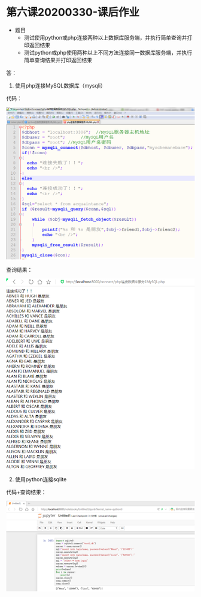 第六课20200330-课后作业
======================
- 题目
    - 测试使用python或php连接两种以上数据库服务端，并执行简单查询并打印返回结果
    - 测试python或php使用两种以上不同方法连接同一数据库服务端，并执行简单查询结果并打印返回结果
    
答：

1. 使用php连接MySQL数据库（mysqli）

代码：

![image](https://github.com/wangziRainbow/Database-Course/blob/master/%E7%AC%AC%E5%85%AD%E8%AF%BE20200330-%E8%AF%BE%E5%90%8E%E4%BD%9C%E4%B8%9A/php%E8%BF%9E%E6%8E%A5%E6%95%B0%E6%8D%AE%E5%BA%93%E6%9C%8D%E5%8A%A11MySQL_%E5%9B%BE%E7%89%871.png)

查询结果：

![image](https://github.com/wangziRainbow/Database-Course/blob/master/%E7%AC%AC%E5%85%AD%E8%AF%BE20200330-%E8%AF%BE%E5%90%8E%E4%BD%9C%E4%B8%9A/php%E8%BF%9E%E6%8E%A5%E6%95%B0%E6%8D%AE%E5%BA%93%E6%9C%8D%E5%8A%A11MySQL_%E5%9B%BE%E7%89%872.png)

2. 使用python连接sqlite

代码+查询结果：

![image](https://github.com/wangziRainbow/Database-Course/blob/master/%E7%AC%AC%E5%85%AD%E8%AF%BE20200330-%E8%AF%BE%E5%90%8E%E4%BD%9C%E4%B8%9A/python%E8%BF%9E%E6%8E%A5%E6%95%B0%E6%8D%AE%E5%BA%93%E6%9C%8D%E5%8A%A11sqlite3_%E5%9B%BE%E7%89%87.png)
